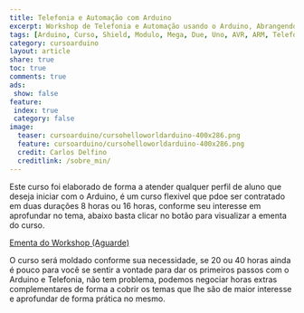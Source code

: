 ```yaml
---
title: Telefonia e Automação com Arduino
excerpt: Workshop de Telefonia e Automação usando o Arduino, Abrangendo Asterisk
tags: [Arduino, Curso, Shield, Modulo, Mega, Due, Uno, AVR, ARM, Telefonia, GPRS, GSM, Celular, Asterisk]
category: cursoarduino
layout: article
share: true
toc: true
comments: true
ads: 
 show: false
feature: 
 index: true
 category: false
image:
  teaser: cursoarduino/cursohelloworldarduino-400x286.png
  feature: cursoarduino/cursohelloworldarduino-400x286.png
  credit: Carlos Delfino 
  creditlink: /sobre_min/
---
```

Este curso foi elaborado de forma a atender qualquer perfil de aluno que 
deseja iniciar com o Arduino, é um curso flexivel que pdoe ser contratado 
em duas durações 8 horas ou 16 horas, conforme seu interesse em aprofundar 
no tema, abaixo basta clicar no botão para visualizar a ementa do curso.

<a href="" class="btn-success">Ementa do Workshop (Aguarde)</a>

O curso será moldado conforme sua necessidade, se 20 ou 40 horas ainda 
é pouco para você se sentir a vontade para dar os primeiros passos com 
o Arduino e Telefonia, não tem problema, podemos negociar horas extras 
complementares de forma a cobrir os temas que lhe são de maior interesse 
e aprofundar de forma prática no mesmo.

